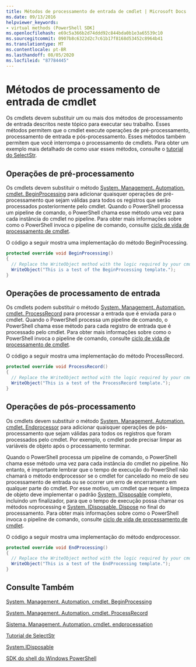 ```yaml
---
title: Métodos de processamento de entrada de cmdlet | Microsoft Docs
ms.date: 09/13/2016
helpviewer_keywords:
- virtual methods (PowerShell SDK]
ms.openlocfilehash: e69c5a366b2d74ddd92c844bda0b1e3a65539c10
ms.sourcegitcommit: 0907b8c6322d2c7c61b17f8168d53452c8964b41
ms.translationtype: MT
ms.contentlocale: pt-BR
ms.lasthandoff: 08/05/2020
ms.locfileid: "87784445"
---
```

# <a name="cmdlet-input-processing-methods"></a>Métodos de processamento de entrada de cmdlet

Os cmdlets devem substituir um ou mais dos métodos de processamento de entrada descritos neste tópico para executar seu trabalho.
Esses métodos permitem que o cmdlet execute operações de pré-processamento, processamento de entrada e pós-processamento.
Esses métodos também permitem que você interrompa o processamento de cmdlets.
Para obter um exemplo mais detalhado de como usar esses métodos, consulte o [tutorial do SelectStr](selectstr-tutorial.md).

## <a name="pre-processing-operations"></a>Operações de pré-processamento

Os cmdlets devem substituir o método [System. Management. Automation. cmdlet. BeginProcessing](/dotnet/api/System.Management.Automation.Cmdlet.BeginProcessing) para adicionar quaisquer operações de pré-processamento que sejam válidas para todos os registros que serão processados posteriormente pelo cmdlet.
Quando o PowerShell processa um pipeline de comando, o PowerShell chama esse método uma vez para cada instância do cmdlet no pipeline.
Para obter mais informações sobre como o PowerShell invoca o pipeline de comando, consulte [ciclo de vida de processamento de cmdlet](/previous-versions/ms714429(v=vs.85)).

O código a seguir mostra uma implementação do método BeginProcessing.

```csharp
protected override void BeginProcessing()
{
  // Replace the WriteObject method with the logic required by your cmdlet.
  WriteObject("This is a test of the BeginProcessing template.");
}
```

## <a name="input-processing-operations"></a>Operações de processamento de entrada

Os cmdlets podem substituir o método [System. Management. Automation. cmdlet. ProcessRecord](/dotnet/api/System.Management.Automation.Cmdlet.ProcessRecord) para processar a entrada que é enviada para o cmdlet.
Quando o PowerShell processa um pipeline de comando, o PowerShell chama esse método para cada registro de entrada que é processado pelo cmdlet.
Para obter mais informações sobre como o PowerShell invoca o pipeline de comando, consulte [ciclo de vida de processamento de cmdlet](/previous-versions/ms714429(v=vs.85)).

O código a seguir mostra uma implementação do método ProcessRecord.

```csharp
protected override void ProcessRecord()
{
  // Replace the WriteObject method with the logic required by your cmdlet.
  WriteObject("This is a test of the ProcessRecord template.");
}
```

## <a name="post-processing-operations"></a>Operações de pós-processamento

Os cmdlets devem substituir o método [System. Management. Automation. cmdlet. Endprocessor](/dotnet/api/System.Management.Automation.Cmdlet.EndProcessing) para adicionar quaisquer operações de pós-processamento que sejam válidas para todos os registros que foram processados pelo cmdlet.
Por exemplo, o cmdlet pode precisar limpar as variáveis de objeto após o processamento terminar.

Quando o PowerShell processa um pipeline de comando, o PowerShell chama esse método uma vez para cada instância do cmdlet no pipeline.
No entanto, é importante lembrar que o tempo de execução do PowerShell não chamará o método endprocessor se o cmdlet for cancelado no meio de seu processamento de entrada ou se ocorrer um erro de encerramento em qualquer parte do cmdlet.
Por esse motivo, um cmdlet que requer a limpeza de objeto deve implementar o padrão [System. IDisposable](/dotnet/api/System.IDisposable) completo, incluindo um finalizador, para que o tempo de execução possa chamar os métodos noprocessing e [System. IDisposable. Dispose](/dotnet/api/System.IDisposable.Dispose) no final do processamento.
Para obter mais informações sobre como o PowerShell invoca o pipeline de comando, consulte [ciclo de vida de processamento de cmdlet](/previous-versions/ms714429(v=vs.85)).

O código a seguir mostra uma implementação do método endprocessor.

```csharp
protected override void EndProcessing()
{
  // Replace the WriteObject method with the logic required by your cmdlet.
  WriteObject("This is a test of the EndProcessing template.");
}
```

## <a name="see-also"></a>Consulte Também

[System. Management. Automation. cmdlet. BeginProcessing](/dotnet/api/System.Management.Automation.Cmdlet.BeginProcessing)

[System. Management. Automation. cmdlet. ProcessRecord](/dotnet/api/System.Management.Automation.Cmdlet.ProcessRecord)

[Sistema. Management. Automation. cmdlet. endprocessation](/dotnet/api/System.Management.Automation.Cmdlet.EndProcessing)

[Tutorial de SelectStr](selectstr-tutorial.md)

[System.IDisposable](/dotnet/api/System.IDisposable)

[SDK do shell do Windows PowerShell](../windows-powershell-reference.md)
